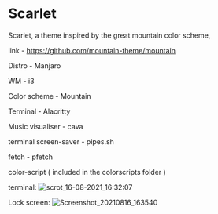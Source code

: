 # Scarlet
Scarlet, a theme inspired by the great mountain color scheme, 

link - https://github.com/mountain-theme/mountain

Distro - Manjaro

WM - i3

Color scheme - Mountain

Terminal - Alacritty 

Music visualiser - cava

terminal screen-saver - pipes.sh

fetch - pfetch

color-script ( included in the colorscripts folder )

terminal: 
![scrot_16-08-2021_16:32:07](https://user-images.githubusercontent.com/86827112/129668657-12e6bb1d-0fe3-4aec-a30d-657e313d9831.png)

Lock screen:
![Screenshot_20210816_163540](https://user-images.githubusercontent.com/86827112/129668698-ee8f989d-3b91-4e45-b7c8-8a26fc637127.png)


